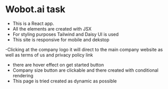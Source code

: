 # Wobot.ai task

- This is a React app.
- All the elements are created with JSX
- For styling purposes Tailwind and Daisy UI is used
- This site is responsive for mobile and dekstop

-Clicking at the company logo it will direct to the main company website as well as terms of us and privacy policy link

- there are hover effect on get started button
- Company size button are clickable and there created with conditional rendering
- This page is tried created as dynamic as possible
